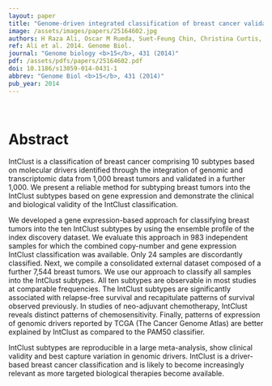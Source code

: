 ```yaml
---
layout: paper
title: "Genome-driven integrated classification of breast cancer validated in over 7,500 samples."
image: /assets/images/papers/25164602.jpg
authors: H Raza Ali, Oscar M Rueda, Suet-Feung Chin, Christina Curtis, Mark J Dunning, Samuel Ajr Aparicio, Carlos Caldas
ref: Ali et al. 2014. Genome Biol.
journal: "Genome biology <b>15</b>, 431 (2014)"
pdf: /assets/pdfs/papers/25164602.pdf
doi: 10.1186/s13059-014-0431-1
abbrev: "Genome Biol <b>15</b>, 431 (2014)"
pub_year: 2014
---
```


<br />
<div data-badge-popover="right" data-badge-type="donut" data-pmid="25164602" data-hide-no-mentions="true" class="altmetric-embed"></div>

# Abstract

IntClust is a classification of breast cancer comprising 10 subtypes based on molecular drivers identified through the integration of genomic and transcriptomic data from 1,000 breast tumors and validated in a further 1,000. We present a reliable method for subtyping breast tumors into the IntClust subtypes based on gene expression and demonstrate the clinical and biological validity of the IntClust classification.

We developed a gene expression-based approach for classifying breast tumors into the ten IntClust subtypes by using the ensemble profile of the index discovery dataset. We evaluate this approach in 983 independent samples for which the combined copy-number and gene expression IntClust classification was available. Only 24 samples are discordantly classified. Next, we compile a consolidated external dataset composed of a further 7,544 breast tumors. We use our approach to classify all samples into the IntClust subtypes. All ten subtypes are observable in most studies at comparable frequencies. The IntClust subtypes are significantly associated with relapse-free survival and recapitulate patterns of survival observed previously. In studies of neo-adjuvant chemotherapy, IntClust reveals distinct patterns of chemosensitivity. Finally, patterns of expression of genomic drivers reported by TCGA (The Cancer Genome Atlas) are better explained by IntClust as compared to the PAM50 classifier.

IntClust subtypes are reproducible in a large meta-analysis, show clinical validity and best capture variation in genomic drivers. IntClust is a driver-based breast cancer classification and is likely to become increasingly relevant as more targeted biological therapies become available.

